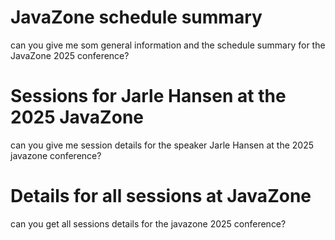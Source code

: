 # JavaZone schedule summary
can you give me som general information and the schedule summary for the JavaZone 2025 conference?

# Sessions for Jarle Hansen at the 2025 JavaZone
can you give me session details for the speaker Jarle Hansen at the 2025 javazone conference?

# Details for all sessions at JavaZone
can you get all sessions details for the javazone 2025 conference?

